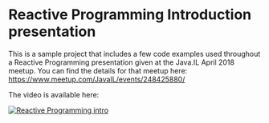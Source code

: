# Reactive Programming Introduction presentation
This is a sample project that includes a few code examples used throughout a Reactive Programming presentation given at the Java.IL April 2018 meetup.
You can find the details for that meetup here: https://www.meetup.com/JavaIL/events/248425880/

The video is available here: 

[![Reactive Programming intro](https://img.youtube.com/vi/DogvUsDfDjY/0.jpg)](https://www.youtube.com/watch?v=DogvUsDfDjY)
